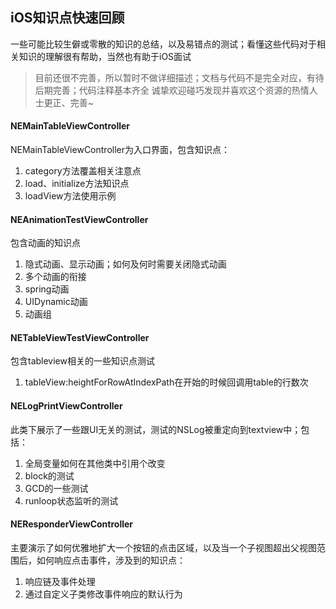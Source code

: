 ## iOS知识点快速回顾
一些可能比较生僻或零散的知识的总结，以及易错点的测试；看懂这些代码对于相关知识的理解很有帮助，当然也有助于iOS面试
> 目前还很不完善，所以暂时不做详细描述；文档与代码不是完全对应，有待后期完善；代码注释基本齐全
诚挚欢迎碰巧发现并喜欢这个资源的热情人士更正、完善~


#### NEMainTableViewController
NEMainTableViewController为入口界面，包含知识点：
1. category方法覆盖相关注意点
2. load、initialize方法知识点
3. loadView方法使用示例



#### NEAnimationTestViewController
包含动画的知识点
1. 隐式动画、显示动画；如何及何时需要关闭隐式动画
2. 多个动画的衔接
3. spring动画
4. UIDynamic动画
5. 动画组


#### NETableViewTestViewController
包含tableview相关的一些知识点测试
1. tableView:heightForRowAtIndexPath在开始的时候回调用table的行数次


#### NELogPrintViewController
此类下展示了一些跟UI无关的测试，测试的NSLog被重定向到textview中；包括：
1. 全局变量如何在其他类中引用个改变
2. block的测试
3. GCD的一些测试
3. runloop状态监听的测试

#### NEResponderViewController
主要演示了如何优雅地扩大一个按钮的点击区域，以及当一个子视图超出父视图范围后，如何响应点击事件，涉及到的知识点：
1. 响应链及事件处理
2. 通过自定义子类修改事件响应的默认行为
